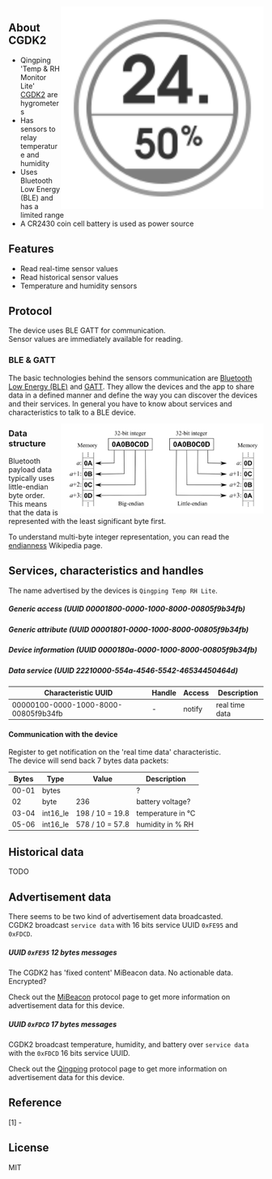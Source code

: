 
<img src="hygrotemp_cgdk2.svg" width="400px" alt="Temp and RH Monitor Lite" align="right" />

## About CGDK2

* Qingping 'Temp & RH Monitor Lite' [CGDK2](https://www.qingping.co/temp-rh-monitor-lite/overview) are hygrometers
* Has sensors to relay temperature and humidity
* Uses Bluetooth Low Energy (BLE) and has a limited range
* A CR2430 coin cell battery is used as power source

## Features

* Read real-time sensor values
* Read historical sensor values
* Temperature and humidity sensors

## Protocol

The device uses BLE GATT for communication.  
Sensor values are immediately available for reading.  

### BLE & GATT

The basic technologies behind the sensors communication are [Bluetooth Low Energy (BLE)](https://en.wikipedia.org/wiki/Bluetooth_Low_Energy) and [GATT](https://www.bluetooth.com/specifications/gatt).
They allow the devices and the app to share data in a defined manner and define the way you can discover the devices and their services.
In general you have to know about services and characteristics to talk to a BLE device.

<img src="endianness.png" width="400px" alt="Endianness" align="right" />

### Data structure

Bluetooth payload data typically uses little-endian byte order.  
This means that the data is represented with the least significant byte first.  

To understand multi-byte integer representation, you can read the [endianness](https://en.wikipedia.org/wiki/Endianness) Wikipedia page.

## Services, characteristics and handles

The name advertised by the devices is `Qingping Temp RH Lite`.  

##### Generic access (UUID 00001800-0000-1000-8000-00805f9b34fb)

##### Generic attribute (UUID 00001801-0000-1000-8000-00805f9b34fb)

##### Device information (UUID 0000180a-0000-1000-8000-00805f9b34fb)

##### Data service (UUID 22210000-554a-4546-5542-46534450464d)

| Characteristic UUID                  | Handle | Access      | Description                     |
| ------------------------------------ | ------ | ----------- | ------------------------------- |
| 00000100-0000-1000-8000-00805f9b34fb | -      | notify      | real time data                  |

#### Communication with the device

Register to get notification on the 'real time data' characteristic.  
The device will send back 7 bytes data packets:  

| Bytes | Type      | Value             | Description                          |
| ----- | --------- | ----------------- | ------------------------------------ |
| 00-01 | bytes     |                   | ?                                    |
| 02    | byte      | 236               | battery voltage?                     |
| 03-04 | int16_le  | 198 / 10 = 19.8   | temperature in °C                    |
| 05-06 | int16_le  | 578 / 10 = 57.8   | humidity in % RH                     |

## Historical data

TODO

## Advertisement data

There seems to be two kind of advertisement data broadcasted.  
CGDK2 broadcast `service data` with 16 bits service UUID `0xFE95` and `0xFDCD`.  

##### UUID `0xFE95` 12 bytes messages

The CGDK2 has 'fixed content' MiBeacon data. No actionable data. Encrypted?  

Check out the [MiBeacon](mibeacon-ble-api.md) protocol page to get more information on advertisement data for this device.  

##### UUID `0xFDCD` 17 bytes messages

CGDK2 broadcast temperature, humidity, and battery over `service data` with the `0xFDCD` 16 bits service UUID.  

Check out the [Qingping](qingping-ble-api.md) protocol page to get more information on advertisement data for this device.  

## Reference

[1] -  

## License

MIT
